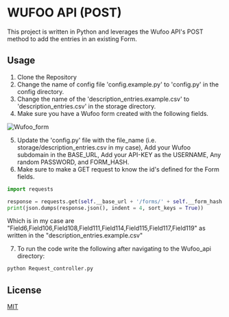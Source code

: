 # WUFOO API (POST)

This project is written in Python and leverages the Wufoo API's POST method to add the entries in an existing Form.

## Usage

1. Clone the Repository
2. Change the name of config file 'config.example.py' to 'config.py' in the config directory.
3. Change the name of the 'description_entries.example.csv' to 'description_entries.csv' in the storage directory.
4. Make sure you have a Wufoo form created with the following fields.

![Wufoo_form](https://user-images.githubusercontent.com/29580265/68093597-53a53a00-fe65-11e9-8a2c-a3eeab5dc607.jpg)

5. Update the 'config.py' file with the file_name (i.e. storage/description_entries.csv in my case), Add your Wufoo subdomain in the BASE_URL, Add your API-KEY as the USERNAME, Any random PASSWORD, and FORM_HASH.
6. Make sure to make a GET request to know the id's defined for the Form fields.
```python
import requests

response = requests.get(self.__base_url + '/forms/' + self.__form_hash +'/fields.json', params={'q':'system=true'}, auth = self.__auth_values)
print(json.dumps(response.json(), indent = 4, sort_keys = True))
```
Which is in my case are "Field6,Field106,Field108,Field111,Field114,Field115,Field117,Field119" as written in the "description_entries.example.csv" 

7. To run the code write the following after navigating to the Wufoo_api directory:
```bash
python Request_controller.py
```

## License
[MIT](https://choosealicense.com/licenses/mit/)